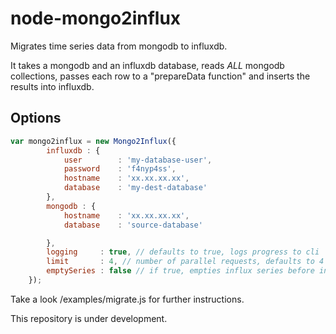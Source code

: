 node-mongo2influx
=================

Migrates time series data from mongodb to influxdb.

It takes a mongodb and an influxdb database, reads *ALL* mongodb collections, passes each row to a "prepareData function"
and inserts the results into influxdb.


## Options

```js
var mongo2influx = new Mongo2Influx({
        influxdb : {
            user        : 'my-database-user',
            password    : 'f4nyp4ss',
            hostname    : 'xx.xx.xx.xx',
            database    : 'my-dest-database'
        },
        mongodb : {
            hostname    : 'xx.xx.xx.xx',
            database    : 'source-database'

        },
        logging     : true, // defaults to true, logs progress to cli
        limit       : 4, // number of parallel requests, defaults to 4
        emptySeries : false // if true, empties influx series before inserting new rows. defaults to false
    });


```

Take a look /examples/migrate.js for further instructions.


This repository is under development.

